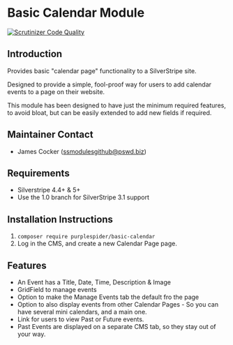 # Basic Calendar Module
[![Scrutinizer Code Quality](https://scrutinizer-ci.com/g/purplespider/silverstripe-basic-calendar/badges/quality-score.png?b=master)](https://scrutinizer-ci.com/g/purplespider/silverstripe-basic-calendar/?branch=master)

## Introduction

Provides basic "calendar page" functionality to a SilverStripe site. 

Designed to provide a simple, fool-proof way for users to add calendar events to a page on their website.

This module has been designed to have just the minimum required features, to avoid bloat, but can be easily extended to add new fields if required.

## Maintainer Contact ##
 * James Cocker (ssmodulesgithub@pswd.biz)
 
## Requirements
 * Silverstripe 4.4+ & 5+
 * Use the 1.0 branch for SilverStripe 3.1 support
 
## Installation Instructions

1. `composer require purplespider/basic-calendar` 
3. Log in the CMS, and create a new Calendar Page page.

## Features

* An Event has a Title, Date, Time, Description & Image
* GridField to manage events
* Option to make the Manage Events tab the default fro the page
* Option to also display events from other Calendar Pages - So you can have several mini calendars, and a main one.
* Link for users to view Past or Future events.
* Past Events are displayed on a separate CMS tab, so they stay out of your way.
